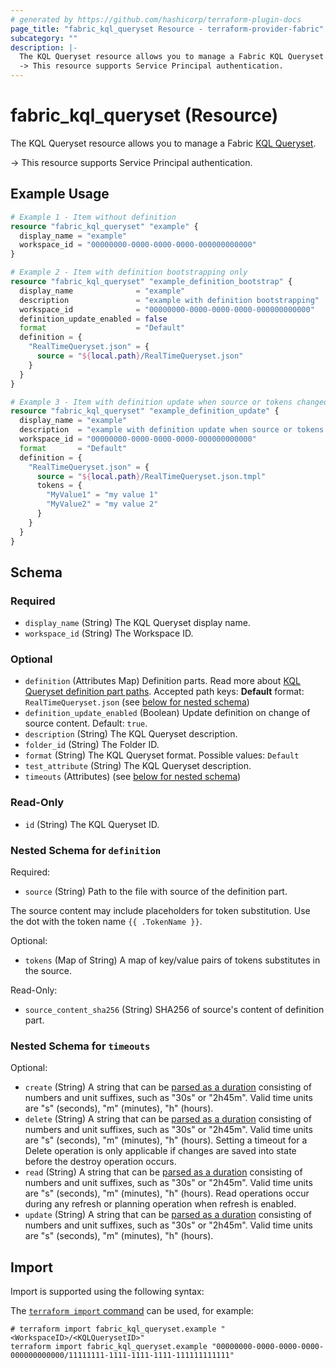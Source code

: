 ```yaml
---
# generated by https://github.com/hashicorp/terraform-plugin-docs
page_title: "fabric_kql_queryset Resource - terraform-provider-fabric"
subcategory: ""
description: |-
  The KQL Queryset resource allows you to manage a Fabric KQL Queryset https://learn.microsoft.com/fabric/real-time-intelligence/kusto-query-set.
  -> This resource supports Service Principal authentication.
---
```


# fabric_kql_queryset (Resource)

The KQL Queryset resource allows you to manage a Fabric [KQL Queryset](https://learn.microsoft.com/fabric/real-time-intelligence/kusto-query-set).

-> This resource supports Service Principal authentication.

## Example Usage

```terraform
# Example 1 - Item without definition
resource "fabric_kql_queryset" "example" {
  display_name = "example"
  workspace_id = "00000000-0000-0000-0000-000000000000"
}

# Example 2 - Item with definition bootstrapping only
resource "fabric_kql_queryset" "example_definition_bootstrap" {
  display_name              = "example"
  description               = "example with definition bootstrapping"
  workspace_id              = "00000000-0000-0000-0000-000000000000"
  definition_update_enabled = false
  format                    = "Default"
  definition = {
    "RealTimeQueryset.json" = {
      source = "${local.path}/RealTimeQueryset.json"
    }
  }
}

# Example 3 - Item with definition update when source or tokens changed
resource "fabric_kql_queryset" "example_definition_update" {
  display_name = "example"
  description  = "example with definition update when source or tokens changed"
  workspace_id = "00000000-0000-0000-0000-000000000000"
  format       = "Default"
  definition = {
    "RealTimeQueryset.json" = {
      source = "${local.path}/RealTimeQueryset.json.tmpl"
      tokens = {
        "MyValue1" = "my value 1"
        "MyValue2" = "my value 2"
      }
    }
  }
}
```

<!-- schema generated by tfplugindocs -->
## Schema

### Required

- `display_name` (String) The KQL Queryset display name.
- `workspace_id` (String) The Workspace ID.

### Optional

- `definition` (Attributes Map) Definition parts. Read more about [KQL Queryset definition part paths](https://learn.microsoft.com/rest/api/fabric/articles/item-management/definitions/kql-queryset-definition). Accepted path keys: **Default** format: `RealTimeQueryset.json` (see [below for nested schema](#nestedatt--definition))
- `definition_update_enabled` (Boolean) Update definition on change of source content. Default: `true`.
- `description` (String) The KQL Queryset description.
- `folder_id` (String) The Folder ID.
- `format` (String) The KQL Queryset format. Possible values: `Default`
- `test_attribute` (String) The KQL Queryset description.
- `timeouts` (Attributes) (see [below for nested schema](#nestedatt--timeouts))

### Read-Only

- `id` (String) The KQL Queryset ID.

<a id="nestedatt--definition"></a>

### Nested Schema for `definition`

Required:

- `source` (String) Path to the file with source of the definition part.

The source content may include placeholders for token substitution. Use the dot with the token name `{{ .TokenName }}`.

Optional:

- `tokens` (Map of String) A map of key/value pairs of tokens substitutes in the source.

Read-Only:

- `source_content_sha256` (String) SHA256 of source's content of definition part.

<a id="nestedatt--timeouts"></a>

### Nested Schema for `timeouts`

Optional:

- `create` (String) A string that can be [parsed as a duration](https://pkg.go.dev/time#ParseDuration) consisting of numbers and unit suffixes, such as "30s" or "2h45m". Valid time units are "s" (seconds), "m" (minutes), "h" (hours).
- `delete` (String) A string that can be [parsed as a duration](https://pkg.go.dev/time#ParseDuration) consisting of numbers and unit suffixes, such as "30s" or "2h45m". Valid time units are "s" (seconds), "m" (minutes), "h" (hours). Setting a timeout for a Delete operation is only applicable if changes are saved into state before the destroy operation occurs.
- `read` (String) A string that can be [parsed as a duration](https://pkg.go.dev/time#ParseDuration) consisting of numbers and unit suffixes, such as "30s" or "2h45m". Valid time units are "s" (seconds), "m" (minutes), "h" (hours). Read operations occur during any refresh or planning operation when refresh is enabled.
- `update` (String) A string that can be [parsed as a duration](https://pkg.go.dev/time#ParseDuration) consisting of numbers and unit suffixes, such as "30s" or "2h45m". Valid time units are "s" (seconds), "m" (minutes), "h" (hours).

## Import

Import is supported using the following syntax:

The [`terraform import` command](https://developer.hashicorp.com/terraform/cli/commands/import) can be used, for example:

```shell
# terraform import fabric_kql_queryset.example "<WorkspaceID>/<KQLQuerysetID>"
terraform import fabric_kql_queryset.example "00000000-0000-0000-0000-000000000000/11111111-1111-1111-1111-111111111111"
```
